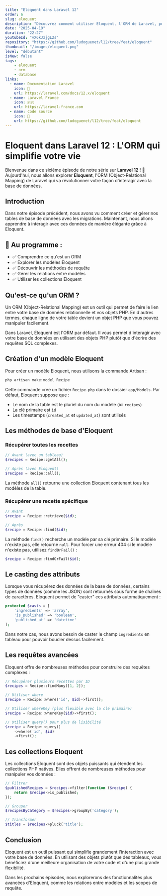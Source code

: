 ```yaml
---
title: "Eloquent dans Laravel 12"
order: 6
slug: eloquent
description: "Découvrez comment utiliser Eloquent, l'ORM de Laravel, pour interagir avec votre base de données de manière élégante et efficace."
date: "2025-04-19"
duration: "22:27"
youtubeId: "vX6kJzjgL2s"
repository: "https://github.com/ludoguenet/l12/tree/feat/eloquent"
thumbnail: "/images/eloquent.png"
level: "débutant"
isNew: false
tags:
    - eloquent
    - orm
    - database
links:
  - name: Documentation Laravel
    icon: 📝
    url: https://laravel.com/docs/12.x/eloquent
  - name: Laravel France
    icon: 🇫🇷
    url: https://laravel-france.com
  - name: Code source
    icon: 📎
    url: https://github.com/ludoguenet/l12/tree/feat/eloquent
---
```


# Eloquent dans Laravel 12 : L'ORM qui simplifie votre vie

Bienvenue dans ce sixième épisode de notre série sur **Laravel 12** ! 🚀 Aujourd'hui, nous allons explorer **Eloquent**, l'ORM (Object-Relational Mapping) de Laravel qui va révolutionner votre façon d'interagir avec la base de données.

## Introduction

Dans notre épisode précédent, nous avons vu comment créer et gérer nos tables de base de données avec les migrations. Maintenant, nous allons apprendre à interagir avec ces données de manière élégante grâce à Eloquent.

## 📌 Au programme :

- ✅ Comprendre ce qu'est un ORM
- ✅ Explorer les modèles Eloquent
- ✅ Découvrir les méthodes de requête
- ✅ Gérer les relations entre modèles
- ✅ Utiliser les collections Eloquent

## Qu'est-ce qu'un ORM ?

Un ORM (Object-Relational Mapping) est un outil qui permet de faire le lien entre votre base de données relationnelle et vos objets PHP. En d'autres termes, chaque ligne de votre table devient un objet PHP que vous pouvez manipuler facilement.

Dans Laravel, Eloquent est l'ORM par défaut. Il vous permet d'interagir avec votre base de données en utilisant des objets PHP plutôt que d'écrire des requêtes SQL complexes.

## Création d'un modèle Eloquent

Pour créer un modèle Eloquent, nous utilisons la commande Artisan :

```bash
php artisan make:model Recipe
```

Cette commande crée un fichier `Recipe.php` dans le dossier `app/Models`. Par défaut, Eloquent suppose que :
- Le nom de la table est le pluriel du nom du modèle (ici `recipes`)
- La clé primaire est `id`
- Les timestamps (`created_at` et `updated_at`) sont utilisés

## Les méthodes de base d'Eloquent

### Récupérer toutes les recettes

```php
// Avant (avec un tableau)
$recipes = Recipe::getAll();

// Après (avec Eloquent)
$recipes = Recipe::all();
```

La méthode `all()` retourne une collection Eloquent contenant tous les modèles de la table.

### Récupérer une recette spécifique

```php
// Avant
$recipe = Recipe::retrieve($id);

// Après
$recipe = Recipe::find($id);
```

La méthode `find()` recherche un modèle par sa clé primaire. Si le modèle n'existe pas, elle retourne `null`. Pour forcer une erreur 404 si le modèle n'existe pas, utilisez `findOrFail()` :

```php
$recipe = Recipe::findOrFail($id);
```

## Le casting des attributs

Lorsque vous récupérez des données de la base de données, certains types de données (comme les JSON) sont retournés sous forme de chaînes de caractères. Eloquent permet de "caster" ces attributs automatiquement :

```php
protected $casts = [
    'ingredients' => 'array',
    'is_published' => 'boolean',
    'published_at' => 'datetime'
];
```

Dans notre cas, nous avons besoin de caster le champ `ingredients` en tableau pour pouvoir boucler dessus facilement.

## Les requêtes avancées

Eloquent offre de nombreuses méthodes pour construire des requêtes complexes :

```php
// Récupérer plusieurs recettes par ID
$recipes = Recipe::findMany([1, 2]);

// Utiliser where
$recipe = Recipe::where('id', $id)->first();

// Utiliser whereKey (plus flexible avec la clé primaire)
$recipe = Recipe::whereKey($id)->first();

// Utiliser query() pour plus de lisibilité
$recipe = Recipe::query()
    ->where('id', $id)
    ->first();
```

## Les collections Eloquent

Les collections Eloquent sont des objets puissants qui étendent les collections PHP natives. Elles offrent de nombreuses méthodes pour manipuler vos données :

```php
// Filtrer
$publishedRecipes = $recipes->filter(function ($recipe) {
    return $recipe->is_published;
});

// Grouper
$recipesByCategory = $recipes->groupBy('category');

// Transformer
$titles = $recipes->pluck('title');
```

## Conclusion

Eloquent est un outil puissant qui simplifie grandement l'interaction avec votre base de données. En utilisant des objets plutôt que des tableaux, vous bénéficiez d'une meilleure organisation de votre code et d'une plus grande flexibilité.

Dans les prochains épisodes, nous explorerons des fonctionnalités plus avancées d'Eloquent, comme les relations entre modèles et les scopes de requête.
